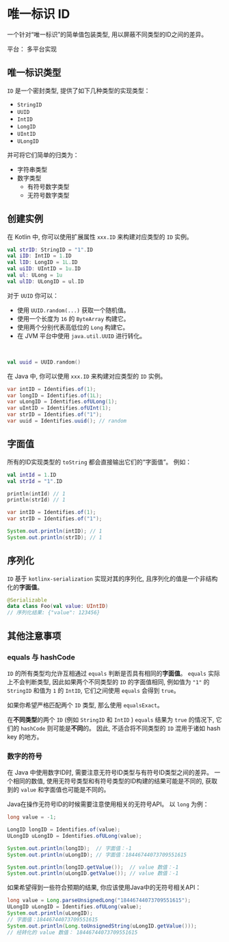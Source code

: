 # 唯一标识 ID

<tldr>

<p>一个针对“唯一标识”的简单值包装类型, 
用以屏蔽不同类型的ID之间的差异。</p>
<p><control>平台：</control> 多平台实现</p>

</tldr>

## 唯一标识类型

`ID` 是一个密封类型, 提供了如下几种类型的实现类型：

- `StringID`
- `UUID`
- `IntID`
- `LongID`
- `UIntID`
- `ULongID`

并可将它们简单的归类为：

- 字符串类型
- 数字类型
    - 有符号数字类型
    - 无符号数字类型

## 创建实例

<tabs group="Code">
<tab title="Kotlin" group-key="Kotlin">

在 Kotlin 中, 你可以使用扩展属性 `xxx.ID` 来构建对应类型的 `ID` 实例。

```Kotlin
val strID: StringID = "1".ID
val iID: IntID = 1.ID
val lID: LongID = 1L.ID
val uiID: UIntID = 1u.ID
val ul: ULong = 1u
val ulID: ULongID = ul.ID
```

对于 `UUID` 你可以：

- 使用 `UUID.random(...)` 获取一个随机值。
- 使用一个长度为 `16` 的 `ByteArray` 构建它。
- 使用两个分别代表高低位的 `Long` 构建它。
- 在 JVM 平台中使用 `java.util.UUID` 进行转化。

<br/>

```Kotlin
val uuid = UUID.random()
```

</tab>
<tab  title="Java" group-key="Java">

在 Java 中, 你可以使用 `xxx.ID` 来构建对应类型的 `ID` 实例。

```Java
var intID = Identifies.of(1);
var longID = Identifies.of(1L);
var uLongID = Identifies.ofULong(1);
var uIntID = Identifies.ofUInt(1);
var strID = Identifies.of("1");
var uuid = Identifies.uuid(); // random
```

</tab>
</tabs>

## 字面值

所有的ID实现类型的 `toString` 都会直接输出它们的“字面值”。
例如：

<tabs group="Code">
<tab title="Kotlin" group-key="Kotlin">

```Kotlin
val intId = 1.ID
val strId = "1".ID

println(intId) // 1
println(strId) // 1
```

</tab>
<tab  title="Java" group-key="Java">

```Java
var intID = Identifies.of(1);
var strID = Identifies.of("1");

System.out.println(intID); // 1
System.out.println(strID); // 1
```

</tab>
</tabs>

## 序列化

`ID` 基于 `kotlinx-serialization` 实现对其的序列化, 
且序列化的值是一个非结构化的**字面值**。

```Kotlin
@Serializable
data class Foo(val value: UIntID)
// 序列化结果: {"value": 123456}
```

## 其他注意事项

### equals 与 hashCode

`ID` 的所有类型均允许互相通过 `equals` 判断是否具有相同的**字面值**。
`equals` 实际上不会判断类型, 因此如果两个不同类型的 `ID` 的字面值相同, 
例如值为 `"1"` 的 `StringID` 和值为 `1` 的 `IntID`, 它们之间使用 `equals` 会得到 `true`。

如果你希望严格匹配两个 `ID` 类型, 那么使用 `equalsExact`。

在**不同类型**的两个 `ID` (例如 `StringID` 和 `IntID` ) `equals` 结果为 `true`
的情况下, 它们的 `hashCode` 则可能是**不同**的。
因此, 不适合将不同类型的 `ID` 混用于诸如 hash key 的地方。

### 数字的符号

在 Java 中使用数字ID时, 需要注意无符号ID类型与有符号ID类型之间的差异。
一个相同的数值, 使用无符号类型和有符号类型的ID构建的结果可能是不同的, 
获取到的 `value` 和字面值也可能是不同的。

Java在操作无符号ID的时候需要注意使用相关的无符号API。 以 `long` 为例：

```Java
long value = -1;

LongID longID = Identifies.of(value);
ULongID uLongID = Identifies.ofULong(value);

System.out.println(longID);  // 字面值：-1
System.out.println(uLongID); // 字面值：18446744073709551615

System.out.println(longID.getValue());  // value 数值：-1
System.out.println(uLongID.getValue()); // value 数值：-1
```

如果希望得到一些符合预期的结果, 你应该使用Java中的无符号相关API：

```Java
long value = Long.parseUnsignedLong("18446744073709551615");
ULongID uLongID = Identifies.ofULong(value);
System.out.println(uLongID); 
// 字面值：18446744073709551615
System.out.println(Long.toUnsignedString(uLongID.getValue()));
// 经转化的 value 数值： 18446744073709551615
```


